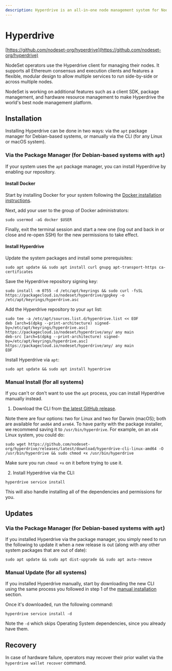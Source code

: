 ```yaml
---
description: Hyperdrive is an all-in-one node management system for NodeSet node operators.
---
```


# Hyperdrive

[https://github.com/nodeset-org/hyperdrive](https://github.com/nodeset-org/hyperdrive)

NodeSet operators use the Hyperdrive client for managing their nodes. It supports all Ethereum consensus and execution clients and features a flexible, modular design to allow multiple services to run side-by-side or across multiple nodes.

NodeSet is working on additional features such as a client SDK, package management, and hardware resource management to make Hyperdrive the world's best node management platform.

## Installation

Installing Hyperdrive can be done in two ways: via the `apt` package manager for Debian-based systems, or manually via the CLI (for any Linux or macOS system).

### Via the Package Manager (for Debian-based systems with `apt`)

If your system uses the `apt` package manager, you can install Hyperdrive by enabling our repository.

#### Install Docker

Start by installing Docker for your system following the [Docker installation instructions](https://docs.docker.com/engine/install/).

Next, add your user to the group of Docker administrators:

```
sudo usermod -aG docker $USER
```

Finally, exit the terminal session and start a new one (log out and back in or close and re-open SSH) for the new permissions to take effect.

#### Install Hyperdrive

Update the system packages and install some prerequisites:

```
sudo apt update && sudo apt install curl gnupg apt-transport-https ca-certificates
```

Save the Hyperdrive repository signing key:

```
sudo install -m 0755 -d /etc/apt/keyrings && sudo curl -fsSL https://packagecloud.io/nodeset/hyperdrive/gpgkey -o /etc/apt/keyrings/hyperdrive.asc
```

Add the Hyperdrive repository to your `apt` list:

```
sudo tee -a /etc/apt/sources.list.d/hyperdrive.list << EOF
deb [arch=$(dpkg --print-architecture) signed-by=/etc/apt/keyrings/hyperdrive.asc] https://packagecloud.io/nodeset/hyperdrive/any/ any main
deb-src [arch=$(dpkg --print-architecture) signed-by=/etc/apt/keyrings/hyperdrive.asc] https://packagecloud.io/nodeset/hyperdrive/any/ any main
EOF
```

Install Hyperdrive via `apt`:

```
sudo apt update && sudo apt install hyperdrive
```

### Manual Install (for all systems)

If you can't or don't want to use the `apt` process, you can install Hyperdrive manually instead.

1. Download the CLI from [the latest GitHub release](https://github.com/nodeset-org/hyperdrive/releases/latest).&#x20;

Note there are four options: two for Linux and two for Darwin (macOS); both are available for `amd64` and `arm64`. To have parity with the package installer, we recommend saving it to `/usr/bin/hyperdrive`. For example, on an `x64` Linux system, you could do:

```
sudo wget https://github.com/nodeset-org/hyperdrive/releases/latest/download/hyperdrive-cli-linux-amd64 -O /usr/bin/hyperdrive && sudo chmod +x /usr/bin/hyperdrive
```

Make sure you run `chmod +x` on it before trying to use it.

2. Install Hyperdrive via the CLI:

```
hyperdrive service install
```

This will also handle installing all of the dependencies and permissions for you.

## Updates

### Via the Package Manager (for Debian-based systems with `apt`)

If you installed Hyperdrive via the package manager, you simply need to run the following to update it when a new release is out (along with any other system packages that are out of date):

```
sudo apt update && sudo apt dist-upgrade && sudo apt auto-remove
```

### Manual Update (for all systems)

If you installed Hyperdrive manually, start by downloading the new CLI using the same process you followed in step 1 of the [manual installation](https://github.com/nodeset-org/hyperdrive#manual-install-for-all-systems) section.

Once it's downloaded, run the following command:

```
hyperdrive service install -d
```

Note the `-d` which skips Operating System dependencies, since you already have them.

## Recovery

In case of hardware failure, operators may recover their prior wallet via the `hyperdrive wallet recover` command.&#x20;
